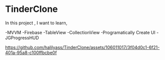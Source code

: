 # TinderClone

In this project , I want to learn,

-MVVM 
-Firebase
-TableView
-CollectionView
-Programatically Create UI
-JGProgressHUD




https://github.com/halilyass/TinderClone/assets/106011017/3f04d0c1-6f21-401a-95a8-c100ffbcbe0f

